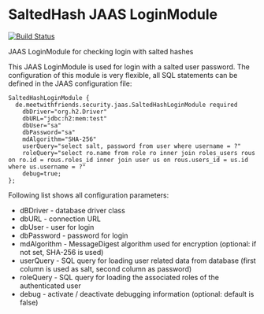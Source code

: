 SaltedHash JAAS LoginModule
======================

[![Build Status](https://travis-ci.org/Develman/saltedhash-jaas-module.png?branch=master)](https://travis-ci.org/Develman/saltedhash-jaas-module)

JAAS LoginModule for checking login with salted hashes


This JAAS LoginModule is used for login with a salted user password. The configuration of this module is very flexible, all SQL statements can be defined in the JAAS configuration file: 

```
SaltedHashLoginModule {
  de.meetwithfriends.security.jaas.SaltedHashLoginModule required 
    dbDriver="org.h2.Driver"
    dbURL="jdbc:h2:mem:test"
    dbUser="sa"
    dbPassword="sa"
    mdAlgorithm="SHA-256"
    userQuery="select salt, password from user where username = ?"
    roleQuery="select ro.name from role ro inner join roles_users rous on ro.id = rous.roles_id inner join user us on rous.users_id = us.id where us.username = ?"
    debug=true;
};
```

Following list shows all configuration parameters: 
* dBDriver - database driver class
* dbURL - connection URL 
* dbUser - user for login
* dbPassword - password for login
* mdAlgorithm - MessageDigest algorithm used for encryption (optional: if not set, SHA-256 is used)
* userQuery - SQL query for loading user related data from database (first column is used as salt, second column as password)
* roleQuery - SQL query for loading the associated roles of the authenticated user
* debug - activate / deactivate debugging information (optional: default is false) 
